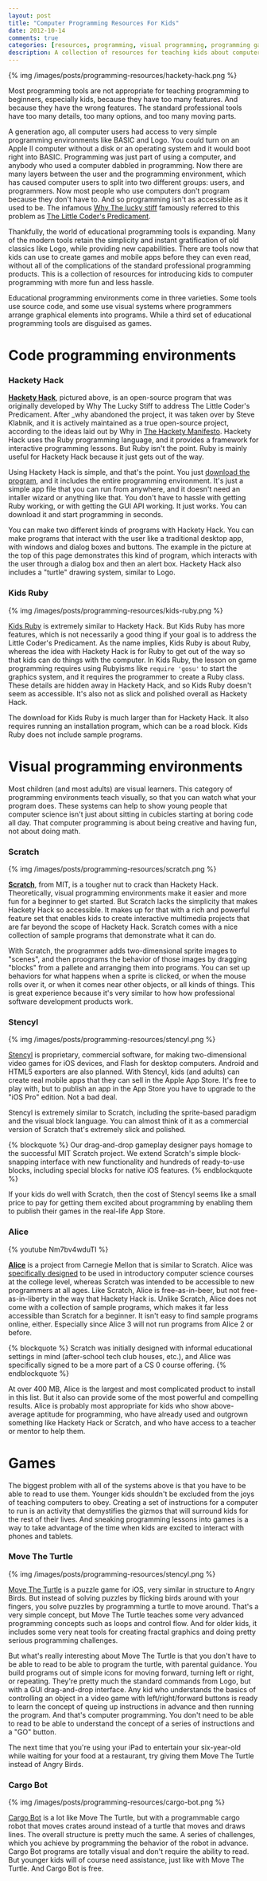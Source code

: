 ```yaml
---
layout: post
title: "Computer Programming Resources For Kids"
date: 2012-10-14
comments: true
categories: [resources, programming, visual programming, programming games]
description: A collection of resources for teaching kids about computer programming.
---
```


{% img /images/posts/programming-resources/hackety-hack.png %}

Most programming tools are not appropriate for teaching programming to beginners, especially kids, because they have too many features.  And because they have the wrong features.  The standard professional tools have too many details, too many options, and too many moving parts.

A generation ago, all computer users had access to very simple programming environments like BASIC and Logo.  You could turn on an Apple II computer without a disk or an operating system and it would boot right into BASIC.  Programming was just part of using a computer, and anybody who used a computer dabbled in programming.  Now there are many layers between the user and the programming environment, which has caused computer users to split into two different groups: users, and programmers.  Now most people who use computers don't program because they don't have to.  And so programming isn't as accessible as it used to be.  The infamous [Why The lucky stiff](http://en.wikipedia.org/wiki/Why_the_lucky_stiff) famously referred to this problem as [The Little Coder's Predicament](https://github.com/hacketyhack/hacketyhack/wiki/The-Little-Coder's-Predicament).

Thankfully, the world of educational programming tools is expanding.  Many of the modern tools retain the simplicity and instant gratification of old classics like Logo, while providing new capabilities.  There are tools now that kids can use to create games and mobile apps before they can even read, without all of the complications of the standard professional programming products.  This is a collection of resources for introducing kids to computer programming with more fun and less hassle.

<!-- more -->

Educational programming environments come in three varieties.  Some tools use source code, and some use visual systems where programmers arrange graphical elements into programs.  While a third set of educational programming tools are disguised as games.

# Code programming environments

### Hackety Hack

[**Hackety Hack**](http://hackety.com), pictured above, is an open-source program that was originally developed by Why The Lucky Stiff to address The Little Coder's Predicament.  After _why abandoned the project, it was taken over by Steve Klabnik, and it is actively maintained as a true open-source project, according to the ideas laid out by Why in [The Hackety Manifesto](https://github.com/hacketyhack/hacketyhack/wiki/the-hackety-manifesto).  Hackety Hack uses the Ruby programming language, and it provides a framework for interactive programming lessons.  But Ruby isn't the point.  Ruby is mainly useful for Hackety Hack because it just gets out of the way.

Using Hackety Hack is simple, and that's the point.  You just [download the program](http://hackety.com/downloads/latest), and it includes the entire programming environment.  It's just a simple app file that you can run from anywhere, and it doesn't need an intaller wizard or anything like that.  You don't have to hassle with getting Ruby working, or with getting the GUI API working.  It just works.  You can download it and start programming in seconds.

You can make two different kinds of programs with Hackety Hack.  You can make programs that interact with the user like a traditional desktop app, with windows and dialog boxes and buttons.  The example in the picture at the top of this page demonstrates this kind of program, which interacts with the user through a dialog box and then an alert box.  Hackety Hack also includes a "turtle" drawing system, similar to Logo.

### Kids Ruby

{% img /images/posts/programming-resources/kids-ruby.png %}

[Kids Ruby](http://www.kidsruby.com) is extremely similar to Hackety Hack.  But Kids Ruby has more features, which is not necessarily a good thing if your goal is to address the Little Coder's Predicament.  As the name implies, Kids Ruby is about Ruby, whereas the idea with Hackety Hack is for Ruby to get out of the way so that kids can do things with the computer.  In Kids Ruby, the lesson on game programming requires using Rubyisms like ```require 'gosu'``` to start the graphics system, and it requires the programmer to create a Ruby class.  These details are hidden away in Hackety Hack, and so Kids Ruby doesn't seem as accessible.  It's also not as slick and polished overall as Hackety Hack.

The download for Kids Ruby is much larger than for Hackety Hack.  It also requires running an installation program, which can be a road block.  Kids Ruby does not include sample programs.

# Visual programming environments

Most children (and most adults) are visual learners.  This category of programming environments teach visually, so that you can watch what your program does.  These systems can help to show young people that computer science isn't just about sitting in cubicles starting at boring code all day.  That computer programming is about being creative and having fun, not about doing math.

### Scratch

{% img /images/posts/programming-resources/scratch.png %}

[**Scratch**](http://scratch.mit.edu), from MIT, is a tougher nut to crack than Hackety Hack.  Theoretically, visual programming environments make it easier and more fun for a beginner to get started.  But Scratch lacks the simplicity that makes Hackety Hack so accessible.  It makes up for that with a rich and powerful feature set that enables kids to create interactive multimedia projects that are far beyond the scope of Hackety Hack.  Scratch comes with a nice collection of sample programs that demonstrate what it can do.

With Scratch, the programmer adds two-dimensional sprite images to "scenes", and then proograms the behavior of those images by dragging "blocks" from a pallete and arranging them into programs.  You can set up behaviors for what happens when a sprite is clicked, or when the mouse rolls over it, or when it comes near other objects, or all kinds of things.  This is great experience because it's very similar to how how professional software development products work.

### Stencyl

{% img /images/posts/programming-resources/stencyl.png %}

[Stencyl](http://www.stencyl.com) is proprietary, commercial software, for making two-dimensional video games for iOS devices, and Flash for desktop computers.  Android and HTML5 exporters are also planned.  With Stencyl, kids (and adults) can create real mobile apps that they can sell in the Apple App Store.  It's free to play with, but to publish an app in the App Store you have to upgrade to the "iOS Pro" edition.  Not a bad deal.

Stencyl is extremely similar to Scratch, including the sprite-based paradigm and the visual block language.  You can almost think of it as a commercial version of Scratch that's extremely slick and polished.

{% blockquote %}
Our drag-and-drop gameplay designer pays homage to the successful MIT Scratch project. We extend Scratch's simple block-snapping interface with new functionality and hundreds of ready-to-use blocks, including special blocks for native iOS features.
{% endblockquote %}

If your kids do well with Scratch, then the cost of Stencyl seems like a small price to pay for getting them excited about programming by enabling them to publish their games in the real-life App Store.

### Alice

{% youtube Nm7bv4wduTI %}

[**Alice**](http://www.alice.org) is a project from Carnegie Mellon that is similar to Scratch.  Alice was [specifically designed](http://blog.alice.org/?p=102) to be used in introductory computer science courses at the college level, whereas Scratch was intended to be accessible to new programmers at all ages.  Like Scratch, Alice is free-as-in-beer, but not free-as-in-liberty in the way that Hackety Hack is.  Unlike Scratch, Alice does not come with a collection of sample programs, which makes it far less accessible than Scratch for a beginner.  It isn't easy to find sample programs online, either.  Especially since Alice 3 will not run programs from Alice 2 or before.

{% blockquote %}
Scratch was initially designed with informal educational settings in mind (after-school tech club houses, etc.), and Alice was specifically signed to be a more part of a CS 0 course offering.
{% endblockquote %}

At over 400 MB, Alice is the largest and most complicated product to install in this list.  But it also can provide some of the most powerful and compelling results.  Alice is probably most appropriate for kids who show above-average aptitude for programming, who have already used and outgrown something like Hackety Hack or Scratch, and who have access to a teacher or mentor to help them.

# Games

The biggest problem with all of the systems above is that you have to be able to read to use them.  Younger kids shouldn't be excluded from the joys of teaching computers to obey.  Creating a set of instructions for a computer to run is an activity that demystifies the gizmos that will surround kids for the rest of their lives.  And sneaking programming lessons into games is a way to take advantage of the time when kids are excited to interact with phones and tablets.

### Move The Turtle

{% img /images/posts/programming-resources/stencyl.png %}

[Move The Turtle](https://itunes.apple.com/us/app/move-turtle.-programming-for/id509013878?mt=8) is a puzzle game for iOS, very similar in structure to Angry Birds.  But instead of solving puzzles by flicking birds around with your fingers, you solve puzzles by programming a turtle to move around.  That's a very simple concept, but Move The Turtle teaches some very advanced programming concepts such as loops and control flow.  And for older kids, it includes some very neat tools for creating fractal graphics and doing pretty serious programming challenges.

But what's really interesting about Move The Turtle is that you don't have to be able to read to be able to program the turtle, with parental guidance.  You build programs out of simple icons for moving forward, turning left or right, or repeating.  They're pretty much the standard commands from Logo, but with a GUI drag-and-drop interface.  Any kid who understands the basics of controlling an object in a video game with left/right/forward buttons is ready to learn the concept of queing up instructions in advance and then running the program.  And that's computer programming.  You don't need to be able to read to be able to understand the concept of a series of instructions and a "GO" button.

The next time that you're using your iPad to entertain your six-year-old while waiting for your food at a restaurant, try giving them Move The Turtle instead of Angry Birds.

### Cargo Bot

{% img /images/posts/programming-resources/cargo-bot.png %}

[Cargo Bot](https://itunes.apple.com/us/app/cargo-bot/id519690804?mt=8) is a lot like Move The Turtle, but with a programmable cargo robot that moves crates around instead of a turtle that moves and draws lines.  The overall structure is pretty much the same.  A series of challenges, which you achieve by programming the behavior of the robot in advance.  Cargo Bot programs are totally visual and don't require the ability to read.  But younger kids will of course need assistance, just like with Move The Turtle.  And Cargo Bot is free.